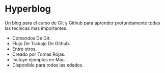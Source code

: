 # Hyperblog

Un blog para el curso de Git y Github para aprender profundamente todas las tecnicas mas importantes.

- Comandos De Git.
- Flujo De Trabajo De Github.
- Entre otros.
- Creado por Tomas Rojas.
- Incluye ejemplos en Mac.
- Disponible para todas las edades.
